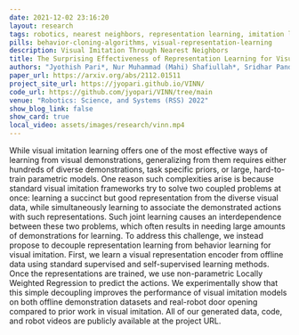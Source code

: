 ```yaml
---
date: 2021-12-02 23:16:20
layout: research
tags: robotics, nearest neighbors, representation learning, imitation learning
pills: behavior-cloning-algorithms, visual-representation-learning
description: Visual Imitation Through Nearest Neighbors 
title: The Surprising Effectiveness of Representation Learning for Visual Imitation
authors: "Jyothish Pari*, Nur Muhammad (Mahi) Shafiullah*, Sridhar Pandian Arunachalam, Lerrel Pinto"
paper_url: https://arxiv.org/abs/2112.01511
project_site_url: https://jyopari.github.io/VINN/
code_url: https://github.com/jyopari/VINN/tree/main
venue: "Robotics: Science, and Systems (RSS) 2022"
show_blog_link: false
show_card: true
local_video: assets/images/research/vinn.mp4
---
```


While visual imitation learning offers one of the most effective ways of learning from visual demonstrations, generalizing from them requires either hundreds of diverse demonstrations, task specific priors, or large, hard-to-train parametric models. One reason such complexities arise is because standard visual imitation frameworks try to solve two coupled problems at once: learning a succinct but good representation from the diverse visual data, while simultaneously learning to associate the demonstrated actions with such representations. Such joint learning causes an interdependence between these two problems, which often results in needing large amounts of demonstrations for learning. To address this challenge, we instead propose to decouple representation learning from behavior learning for visual imitation. First, we learn a visual representation encoder from offline data using standard supervised and self-supervised learning methods. Once the representations are trained, we use non-parametric Locally Weighted Regression to predict the actions. We experimentally show that this simple decoupling improves the performance of visual imitation models on both offline demonstration datasets and real-robot door opening compared to prior work in visual imitation. All of our generated data, code, and robot videos are publicly available at the project URL. 